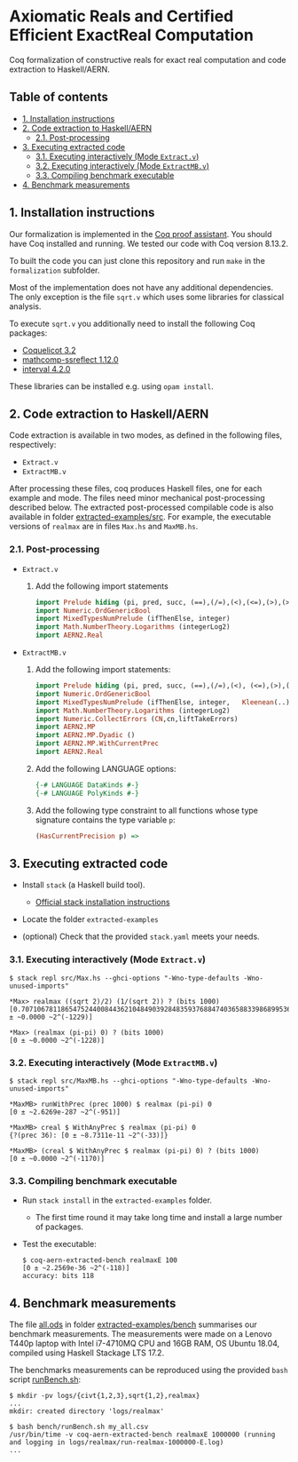 # Axiomatic Reals and Certified Efficient ExactReal Computation <!-- omit in toc -->

Coq formalization of constructive reals for exact real computation and code extraction to Haskell/AERN.

## Table of contents <!-- omit in toc -->

- [1. Installation instructions](#1-installation-instructions)
- [2. Code extraction to Haskell/AERN](#2-code-extraction-to-haskellaern)
  - [2.1. Post-processing](#21-post-processing)
- [3. Executing extracted code](#3-executing-extracted-code)
  - [3.1. Executing interactively (Mode `Extract.v`)](#31-executing-interactively-mode-extractv)
  - [3.2. Executing interactively (Mode `ExtractMB.v`)](#32-executing-interactively-mode-extractmbv)
  - [3.3. Compiling benchmark executable](#33-compiling-benchmark-executable)
- [4. Benchmark measurements](#4-benchmark-measurements)

## 1. Installation instructions

Our formalization is implemented in the [Coq proof assistant](https://coq.inria.fr/).
You should have Coq installed and running.
We tested our code with Coq version 8.13.2.

To built the code you can just clone this repository and run `make` in the `formalization` subfolder.

Most of the implementation does not have any additional dependencies.
The only exception is the file `sqrt.v` which uses some libraries for classical analysis.

To execute `sqrt.v` you additionally need to install the following Coq packages:

- [Coquelicot 3.2](http://coquelicot.saclay.inria.fr/)
- [mathcomp-ssreflect 1.12.0](https://math-comp.github.io/)
- [interval 4.2.0](http://coq-interval.gforge.inria.fr/)

These libraries can be installed e.g. using `opam install`.

## 2. Code extraction to Haskell/AERN

Code extraction is available in two modes, as defined in the following files, respectively:

- `Extract.v`
- `ExtractMB.v`

After processing these files, coq produces Haskell files, one for each example and mode.  The files need minor mechanical post-processing described below.  The extracted post-processed compilable code is also available in folder [extracted-examples/src](extracted-examples/src).
For example, the executable versions of `realmax` are in files `Max.hs` and `MaxMB.hs`.

### 2.1. Post-processing

- `Extract.v`
  1. Add the following import statements

      ```Haskell
      import Prelude hiding (pi, pred, succ, (==),(/=),(<),(<=),(>),(>=),not,(&&),(||))
      import Numeric.OrdGenericBool
      import MixedTypesNumPrelude (ifThenElse, integer)
      import Math.NumberTheory.Logarithms (integerLog2)
      import AERN2.Real
      ```

- `ExtractMB.v`
  1. Add the following import statements:

      ```Haskell
      import Prelude hiding (pi, pred, succ, (==),(/=),(<), (<=),(>),(>=),not,(&&),(||))
      import Numeric.OrdGenericBool
      import MixedTypesNumPrelude (ifThenElse, integer,   Kleenean(..), kleenean)
      import Math.NumberTheory.Logarithms (integerLog2)
      import Numeric.CollectErrors (CN,cn,liftTakeErrors)
      import AERN2.MP
      import AERN2.MP.Dyadic ()
      import AERN2.MP.WithCurrentPrec
      import AERN2.Real
      ```

  2. Add the following LANGUAGE options:

      ```Haskell
      {-# LANGUAGE DataKinds #-}
      {-# LANGUAGE PolyKinds #-}
      ```

  3. Add the following type constraint to all functions whose type signature contains the type variable `p`:

      ```Haskell
      (HasCurrentPrecision p) => 
      ```

## 3. Executing extracted code

- Install `stack` (a Haskell build tool).

  - [Official stack installation instructions](https://docs.haskellstack.org/en/stable/install_and_upgrade/)
- Locate the folder `extracted-examples`

- (optional) Check that the provided `stack.yaml` meets your needs.

### 3.1. Executing interactively (Mode `Extract.v`)

  ```Text
  $ stack repl src/Max.hs --ghci-options "-Wno-type-defaults -Wno-unused-imports"

  *Max> realmax ((sqrt 2)/2) (1/(sqrt 2)) ? (bits 1000)
  [0.707106781186547524400844362104849039284835937688474036588339868995366239231053519425193767163820... ± ~0.0000 ~2^(-1229)]

  *Max> (realmax (pi-pi) 0) ? (bits 1000)
  [0 ± ~0.0000 ~2^(-1228)]
  ```

### 3.2. Executing interactively (Mode `ExtractMB.v`)

  ```Text
  $ stack repl src/MaxMB.hs --ghci-options "-Wno-type-defaults -Wno-unused-imports"

  *MaxMB> runWithPrec (prec 1000) $ realmax (pi-pi) 0
  [0 ± ~2.6269e-287 ~2^(-951)]

  *MaxMB> creal $ WithAnyPrec $ realmax (pi-pi) 0
  {?(prec 36): [0 ± ~8.7311e-11 ~2^(-33)]}

  *MaxMB> (creal $ WithAnyPrec $ realmax (pi-pi) 0) ? (bits 1000)
  [0 ± ~0.0000 ~2^(-1170)]
  ```

### 3.3. Compiling benchmark executable

- Run `stack install` in the `extracted-examples` folder.
  
  - The first time round it may take long time and install a large number of packages.
  
- Test the executable:

  ```Text
  $ coq-aern-extracted-bench realmaxE 100
  [0 ± ~2.2569e-36 ~2^(-118)]
  accuracy: bits 118
  ```

## 4. Benchmark measurements

The file [all.ods](extracted-examples/bench/all.ods) in folder [extracted-examples/bench](extracted-examples/bench) summarises our benchmark measurements.
The measurements were made on a Lenovo T440p laptop with Intel i7-4710MQ CPU and 16GB RAM, OS Ubuntu 18.04, compiled using Haskell Stackage LTS 17.2.

The benchmarks measurements can be reproduced using the provided `bash` script [runBench.sh](extracted-examples/bench/runBench.sh):

```Text
$ mkdir -pv logs/{civt{1,2,3},sqrt{1,2},realmax}
...
mkdir: created directory 'logs/realmax'

$ bash bench/runBench.sh my_all.csv
/usr/bin/time -v coq-aern-extracted-bench realmaxE 1000000 (running and logging in logs/realmax/run-realmax-1000000-E.log)
...
```

